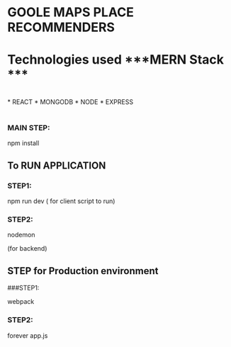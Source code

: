 # GOOLE MAPS PLACE RECOMMENDERS

# Technologies used ***MERN Stack ***<br/>
<br/>
* REACT 
* MONGODB 
* NODE
* EXPRESS
<br/><br/>


### MAIN STEP: 

  npm install
  
## To RUN APPLICATION

### STEP1:

  npm run dev 
 ( for client script to run)
 
 ### STEP2:
 
 nodemon
 
 (for backend)
 
 ## STEP for Production environment
 
 ###STEP1: 
 
 webpack
 
 ### STEP2: 
 
 forever app.js

